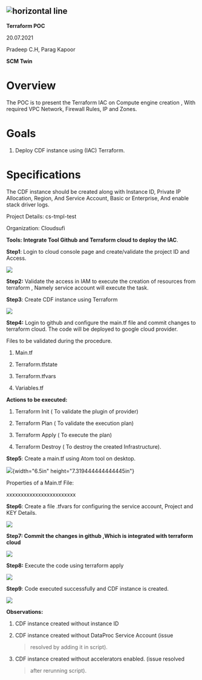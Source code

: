 ## ![horizontal line](.//media/image2.png)

**Terraform POC**

20.07.2021

Pradeep C.H, Parag Kapoor

**SCM Twin**

# **Overview**

The POC is to present the Terraform IAC on Compute engine creation ,
With required VPC Network, Firewall Rules, IP and Zones.

# **Goals**

1.  Deploy CDF instance using (IAC) Terraform.

# **Specifications**

The CDF instance should be created along with Instance ID, Private IP
Allocation, Region, And Service Account, Basic or Enterprise, And enable
stack driver logs.

Project Details: cs-tmpl-test

Organization: Cloudsufi

**Tools: Integrate Tool Github and Terraform cloud to deploy the IAC**.

**Step1**: Login to cloud console page and create/validate the project
ID and Access.

![](.//media/image4.png)

**Step2:** Validate the access in IAM to execute the creation of
resources from terraform , Namely service account will execute the task.

**Step3**: Create CDF instance using Terraform

![](.//media/image6.png)

**Step4:** Login to github and configure the main.tf file and commit
changes to terraform cloud. The code will be deployed to google cloud
provider.

Files to be validated during the procedure.

1.  Main.tf

2.  Terraform.tfstate

3.  Terraform.tfvars

4.  Variables.tf

**Actions to be executed:**

1.  Terraform Init ( To validate the plugin of provider)

2.  Terraform Plan ( To validate the execution plan)

3.  Terraform Apply ( To execute the plan)

4.  Terraform Destroy ( To destroy the created Infrastructure).

**Step5**: Create a main.tf using Atom tool on desktop.

![](.//media/image7.png){width="6.5in" height="7.319444444444445in"}

Properties of a Main.tf File:

xxxxxxxxxxxxxxxxxxxxxxxx

**Step6**: Create a file .tfvars for configuring the service account,
Project and KEY Details.

![](.//media/image1.png)

**Step7: Commit the changes in github ,Which is integrated with
terraform cloud**

![](.//media/image3.png)

**Step8:** Execute the code using terraform apply

![](.//media/image5.png)

**Step9**: Code executed successfully and CDF instance is created.

![](.//media/image8.png)

**Observations:**

1.  CDF instance created without instance ID

2.  CDF instance created without DataProc Service Account (issue
    > resolved by adding it in script).

3.  CDF instance created without accelerators enabled. (issue resolved
    > after rerunning script).
